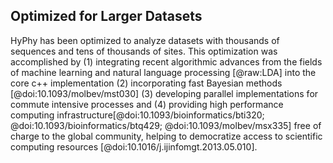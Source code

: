 ## Optimized for Larger Datasets

HyPhy has been optimized to analyze datasets with thousands of sequences and tens of thousands of sites. 
This optimization was accomplished by (1) integrating recent algorithmic advances from the fields of machine learning and natural language processing [@raw:LDA] into the core c++ implementation (2) incorporating fast Bayesian methods [@doi:10.1093/molbev/mst030] (3) developing parallel implementations for commute intensive processes and (4) providing high performance computing infrastructure[@doi:10.1093/bioinformatics/bti320; @doi:10.1093/bioinformatics/btq429; @doi:10.1093/molbev/msx335] free of charge to the global community, helping to democratize access to scientific computing resources [@doi:10.1016/j.ijinfomgt.2013.05.010].